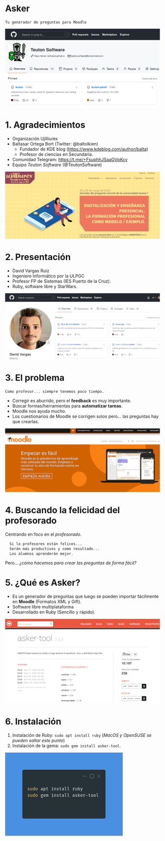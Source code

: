
# Asker

```
Tu generador de preguntas para Moodle
```

![](images/teuton-software.png)

# 1. Agradecimientos

* Organización Ujilliurex
* Baltasar Ortega Bort (Twitter: @baltolkien)
    * Fundador de KDE blog (https://www.kdeblog.com/author/balta)
    * Profesor de ciencias en Secundaria.
* Comunidad Telegram: https://t.me/+FsuphhJSaaGVpKcv
* Equipo _Teuton Software_ (@TeutonSoftware)

![](images/ujilliurex.png)

# 2. Presentación

* David Vargas Ruiz
* Ingeniero Informático por la ULPGC
* Profesor FP de Sistemas (IES Puerto de la Cruz).
* Ruby, software libre y StarWars.

![](images/presentacion.png)

# 3. El problema

```
Como profesor... siempre tenemos poco tiempo.
```
* Corregir es aburrido, pero el **feedback** es muy importante.
* Buscar formas/herramientas para **automatizar tareas**.
* Moodle nos ayuda mucho.
* Los cuestionarios de Moodle se corrigen solos pero... las preguntas hay que crearlas.

![](images/moodle.png)

# 4. Buscando la felicidad del profesorado

Centrando en foco en el _profesorado_.

```
  Si lo profesores están felices...
  Serán más productivos y como resultado...
  Los alumnos aprenderán mejor.
```

Pero... _¿cómo hacemos para crear las preguntas de forma fácil?_

# 5. ¿Qué es Asker?

* Es un generador de preguntas que luego se pueden importar fácilmente en **Moodle** (Formatos XML y Gift).
* Software libre multiplataforma
* Desarrollado en Ruby (Sencillo y rápido).

![](images/rubygems.png)

# 6. Instalación

1. Instalación de Ruby: `sudo apt install ruby` (_MacOS y OpenSUSE se pueden saltar este punto_)
2. Instalación de la gema: `sudo gem install asker-tool`.

![](images/instalar.png)
